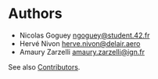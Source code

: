 # Authors
- Nicolas Goguey <ngoguey@student.42.fr>
- Hervé Nivon <herve.nivon@delair.aero>
- Amaury Zarzelli <amaury.zarzelli@ign.fr>

See also [Contributors](https://github.com/earthcube-lab/buzzard/graphs/contributors).
